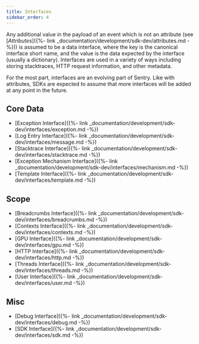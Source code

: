 ```yaml
---
title: Interfaces
sidebar_order: 4
---
```


Any additional value in the payload of an event which is not an attribute (see
[_Attributes_]({%- link _documentation/development/sdk-dev/attributes.md -%})) is assumed
to be a data interface, where the key is the canonical interface short name, and
the value is the data expected by the interface (usually a dictionary).
Interfaces are used in a variety of ways including storing stacktraces, HTTP
request information, and other metadata.

For the most part, interfaces are an evolving part of Sentry. Like with
attributes, SDKs are expected to assume that more interfaces will be added at
any point in the future.

## Core Data

- [Exception Interface]({%- link _documentation/development/sdk-dev/interfaces/exception.md -%})
- [Log Entry Interface]({%- link _documentation/development/sdk-dev/interfaces/message.md -%})
- [Stacktrace Interface]({%- link _documentation/development/sdk-dev/interfaces/stacktrace.md -%})
- [Exception Mechanism Interface]({%- link _documentation/development/sdk-dev/interfaces/mechanism.md -%})
- [Template Interface]({%- link _documentation/development/sdk-dev/interfaces/template.md -%})

## Scope

- [Breadcrumbs Interface]({%- link _documentation/development/sdk-dev/interfaces/breadcrumbs.md -%})
- [Contexts Interface]({%- link _documentation/development/sdk-dev/interfaces/contexts.md -%})
- [GPU Interface]({%- link _documentation/development/sdk-dev/interfaces/gpu.md -%})
- [HTTP Interface]({%- link _documentation/development/sdk-dev/interfaces/http.md -%})
- [Threads Interface]({%- link _documentation/development/sdk-dev/interfaces/threads.md -%})
- [User Interface]({%- link _documentation/development/sdk-dev/interfaces/user.md -%})

## Misc

- [Debug Interface]({%- link _documentation/development/sdk-dev/interfaces/debug.md -%})
- [SDK Interface]({%- link _documentation/development/sdk-dev/interfaces/sdk.md -%})
